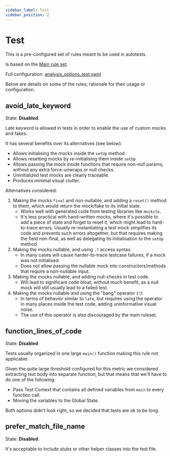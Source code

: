 ```yaml
---
sidebar_label: Test
sidebar_position: 2
---
```


# Test

This is a pre-configured set of rules meant to be used in autotests.

Is based on the [Main rule set](./main.md).

Full configuration: [analysis_options_test.yaml](https://github.com/solid-software/solid_lints/blob/master/lib/analysis_options_test.yaml)

Below are details on some of the rules; rationale for their usage or configuration.

## avoid_late_keyword

State: **Disabled**.

Late keyword is allowed in tests in order to enable the use of custom mocks and
fakes.

It has several benefits over its alternatives (see below):

- Allows initialising the mocks inside the `setUp` method.
- Allows resetting mocks by re-initialising them inside `setUp`
- Allows passing the mock inside functions that require non-null params,
  without any extra force-unwraps or null checks.
- Uninitialized test mocks are clearly traceable.
- Produces minimal visual clutter.

Alternatives considered:

1. Making the mocks `final` and non-nullable, and adding a `reset()` method
   to them, which would return the mock/fake to its initial state.
    - Works well with generated code from testing libraries like `mockito`.
    - It's less practical with hand-written mocks, where it's possible to add a
      piece of state and forget to reset it, which might lead to hard-to-trace
      errors. Usually re-instantiating a test mock simplifies its code and
      prevents such errors altogether, but that requires making the field
      non-final, as well as delegating its initialisation to the `setUp` method.
2. Making the mocks nullable, and using `.?` access syntax.
    - In many cases will cause harder-to-trace testcase failures, if a mock was
      not initialised.
    - Does not allow passing the nullable mock into constructors/methods that
      require a non-nullable input.
3. Making the mocks nullable, and adding null-checks in test code.
    - Will lead to significant code bloat, without much benefit, as a null mock
      will still usually lead to a failed test.
4. Making the mocks nullable and using the "bang" operator (`!`):
    - In terms of behavior similar to `late`, but requires using the operator in
      many places inside the test code, adding uninformative visual noise.
    - The use of this operator is also discouraged by the main ruleset.

## function_lines_of_code

State: **Disabled**

Tests usually organized in one large `main()` function making this rule not applicable.

Given the quite large threshold configured for this metric we considered extracting test body into separate function, but that means that we'll have to do one of the following:

- Pass Test Context that contains all defined variables from `main` to every function call.
- Moving the variables to the Global State.

Both options didn't look right, so we decided that tests are ok to be long.

## prefer_match_file_name

State: **Disabled**.

It's acceptable to include stubs or other helper classes into the test file.
